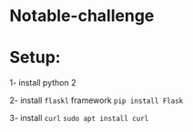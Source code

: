 # Notable-challenge
# Setup:
1- install python 2

2- install `flaskl` framework
`pip install Flask`

3- install `curl`
`sudo apt install curl`
